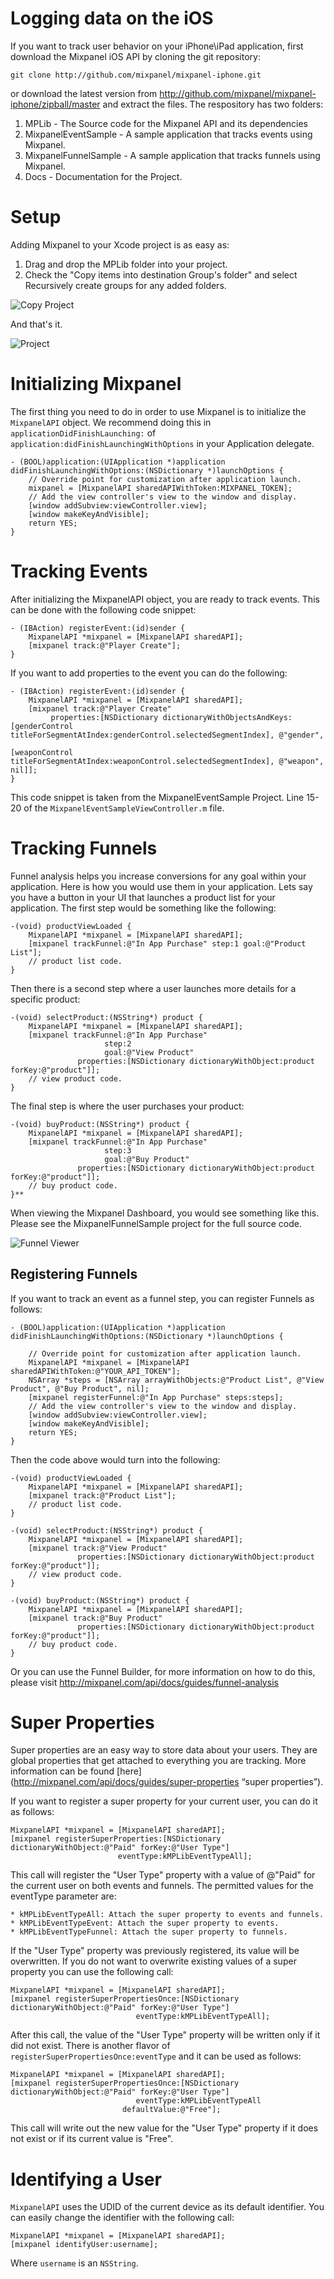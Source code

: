 # Logging data on the iOS #
If you want to track user behavior on your iPhone\iPad application, first download the Mixpanel iOS API by cloning the git repository:

	git clone http://github.com/mixpanel/mixpanel-iphone.git

or download the latest version from <http://github.com/mixpanel/mixpanel-iphone/zipball/master> and extract the files. The respository has two folders:

1. MPLib - The Source code for the Mixpanel API and its dependencies
2. MixpanelEventSample - A sample application that tracks events using Mixpanel.
3. MixpanelFunnelSample - A sample application that tracks funnels using Mixpanel.
4. Docs - Documentation for the Project.

# Setup #
Adding Mixpanel to your Xcode project is as easy as:

1. Drag and drop the MPLib folder into your project. 
2. Check the "Copy items into destination Group's folder" and select Recursively create groups for any added folders.

![Copy Project][copy]

And that's it. 

![Project][project]

# Initializing Mixpanel #
The first thing you need to do in order to use Mixpanel is to initialize the `MixpanelAPI` object. We recommend doing this in `applicationDidFinishLaunching:` of `application:didFinishLaunchingWithOptions` in your Application delegate. 
	
	- (BOOL)application:(UIApplication *)application didFinishLaunchingWithOptions:(NSDictionary *)launchOptions {    
	    // Override point for customization after application launch.
		mixpanel = [MixpanelAPI sharedAPIWithToken:MIXPANEL_TOKEN];
	    // Add the view controller's view to the window and display.
	    [window addSubview:viewController.view];
	    [window makeKeyAndVisible];
	    return YES;
	}
	
# Tracking Events #
After initializing the MixpanelAPI object, you are ready to track events. This can be done with the following code snippet:

	- (IBAction) registerEvent:(id)sender {
		MixpanelAPI *mixpanel = [MixpanelAPI sharedAPI];
		[mixpanel track:@"Player Create"];
	}
	
If you want to add properties to the event you can do the following:

	- (IBAction) registerEvent:(id)sender {
		MixpanelAPI *mixpanel = [MixpanelAPI sharedAPI];
		[mixpanel track:@"Player Create" 
			 properties:[NSDictionary dictionaryWithObjectsAndKeys:[genderControl titleForSegmentAtIndex:genderControl.selectedSegmentIndex], @"gender",
																[weaponControl titleForSegmentAtIndex:weaponControl.selectedSegmentIndex], @"weapon", nil]];
	}

This code snippet is taken from the MixpanelEventSample Project. Line 15-20 of the `MixpanelEventSampleViewController.m` file.

# Tracking Funnels #
Funnel analysis helps you increase conversions for any goal within your application. Here is how you would use them in your application. Lets say you have a button in your UI that launches a product list for your application. The first step would be something like the following:

	-(void) productViewLoaded {
		MixpanelAPI *mixpanel = [MixpanelAPI sharedAPI];
		[mixpanel trackFunnel:@"In App Purchase" step:1 goal:@"Product List"];
		// product list code.
	}

Then there is a second step where a user launches more details for a specific product:

	-(void) selectProduct:(NSString*) product {
		MixpanelAPI *mixpanel = [MixpanelAPI sharedAPI];
		[mixpanel trackFunnel:@"In App Purchase" 
						 step:2 
						 goal:@"View Product"
				   properties:[NSDictionary dictionaryWithObject:product forKey:@"product"]];
		// view product code.
	}
	
The final step is where the user purchases your product:

	-(void) buyProduct:(NSString*) product {
		MixpanelAPI *mixpanel = [MixpanelAPI sharedAPI];
		[mixpanel trackFunnel:@"In App Purchase" 
						 step:3 
						 goal:@"Buy Product"
				   properties:[NSDictionary dictionaryWithObject:product forKey:@"product"]];
		// buy product code.
	}**
	
When viewing the Mixpanel Dashboard, you would see something like this. Please see the MixpanelFunnelSample project for the full source code.

![Funnel Viewer](https://github.com/mixpanel/mixpanel-iphone/raw/master/Docs/Tutorial/images/funnel.png)

## Registering Funnels ##
If you want to track an event as a funnel step, you can register Funnels as follows:

	- (BOOL)application:(UIApplication *)application didFinishLaunchingWithOptions:(NSDictionary *)launchOptions {    

	    // Override point for customization after application launch.  
   		MixpanelAPI *mixpanel = [MixpanelAPI sharedAPIWithToken:@"YOUR_API_TOKEN"];
		NSArray *steps = [NSArray arrayWithObjects:@"Product List", @"View Product", @"Buy Product", nil];
		[mixpanel registerFunnel:@"In App Purchase" steps:steps];
	    // Add the view controller's view to the window and display.
	    [window addSubview:viewController.view];
	    [window makeKeyAndVisible];
	    return YES;
	}

Then the code above would turn into the following:

	-(void) productViewLoaded {
		MixpanelAPI *mixpanel = [MixpanelAPI sharedAPI];
		[mixpanel track:@"Product List"];
		// product list code.
	}
	
	-(void) selectProduct:(NSString*) product {
		MixpanelAPI *mixpanel = [MixpanelAPI sharedAPI];
		[mixpanel track:@"View Product"
				   properties:[NSDictionary dictionaryWithObject:product forKey:@"product"]];
		// view product code.
	}
	
	-(void) buyProduct:(NSString*) product {
		MixpanelAPI *mixpanel = [MixpanelAPI sharedAPI];
		[mixpanel track:@"Buy Product"
				   properties:[NSDictionary dictionaryWithObject:product forKey:@"product"]];
		// buy product code.
	}

Or you can use the Funnel Builder, for more information on how to do this, please visit <http://mixpanel.com/api/docs/guides/funnel-analysis>

# Super Properties #
Super properties are an easy way to store data about your users. They are global properties that get attached to everything you are tracking. More information can be found [here](http://mixpanel.com/api/docs/guides/super-properties “super properties”).

If you want to register a super property for your current user, you can do it as follows:

	MixpanelAPI *mixpanel = [MixpanelAPI sharedAPI];
	[mixpanel registerSuperProperties:[NSDictionary dictionaryWithObject:@"Paid" forKey:@"User Type"]
							eventType:kMPLibEventTypeAll];

This call will register the "User Type" property with a value of @"Paid" for the current user on both events and funnels. The permitted values for the eventType parameter are:

	* kMPLibEventTypeAll: Attach the super property to events and funnels.
	* kMPLibEventTypeEvent: Attach the super property to events.
	* kMPLibEventTypeFunnel: Attach the super property to funnels.
	
If the "User Type" property was previously registered, its value will be overwritten. If you do not want to overwrite existing values of a super property you can use the following call:

	MixpanelAPI *mixpanel = [MixpanelAPI sharedAPI];
	[mixpanel registerSuperPropertiesOnce:[NSDictionary dictionaryWithObject:@"Paid" forKey:@"User Type"]
						    	eventType:kMPLibEventTypeAll];

After this call, the value of the "User Type" property will be written only if it did not exist. There is another flavor of `registerSuperPropertiesOnce:eventType` and it can be used as follows:

	MixpanelAPI *mixpanel = [MixpanelAPI sharedAPI];
	[mixpanel registerSuperPropertiesOnce:[NSDictionary dictionaryWithObject:@"Paid" forKey:@"User Type"]
						    	eventType:kMPLibEventTypeAll
							 defaultValue:@"Free"];
							
This call will write out the new value for the "User Type" property if it does not exist or if its current value is "Free".

# Identifying a User #
`MixpanelAPI` uses the UDID of the current device as its default identifier. You can easily change the identifier with the following call:

	MixpanelAPI *mixpanel = [MixpanelAPI sharedAPI];
	[mixpanel identifyUser:username];
	
Where `username` is an `NSString`. 

[copy]: https://github.com/mixpanel/mixpanel-iphone/raw/master/Docs/Tutorial/images/copy.png "Copy Into Project"
[project]: https://github.com/mixpanel/mixpanel-iphone/raw/master/Docs/Tutorial/images/project.png "Project"